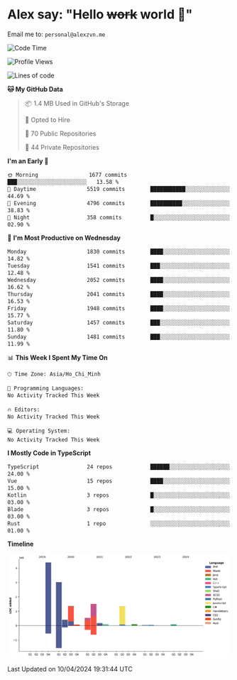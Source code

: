 # Alex say: "Hello ~~work~~ world 🐾"
Email me to: `personal@alexzvn.me`

<!--START_SECTION:waka-->
![Code Time](http://img.shields.io/badge/Code%20Time-1%2C066%20hrs%2055%20mins-blue)

![Profile Views](http://img.shields.io/badge/Profile%20Views-0-blue)

![Lines of code](https://img.shields.io/badge/From%20Hello%20World%20I%27ve%20Written-13.2%20million%20lines%20of%20code-blue)

**🐱 My GitHub Data** 

> 📦 1.4 MB Used in GitHub's Storage 
 > 
> 💼 Opted to Hire
 > 
> 📜 70 Public Repositories 
 > 
> 🔑 44 Private Repositories 
 > 
**I'm an Early 🐤** 

```text
🌞 Morning                1677 commits        ███░░░░░░░░░░░░░░░░░░░░░░   13.58 % 
🌆 Daytime                5519 commits        ███████████░░░░░░░░░░░░░░   44.69 % 
🌃 Evening                4796 commits        ██████████░░░░░░░░░░░░░░░   38.83 % 
🌙 Night                  358 commits         █░░░░░░░░░░░░░░░░░░░░░░░░   02.90 % 
```
📅 **I'm Most Productive on Wednesday** 

```text
Monday                   1830 commits        ████░░░░░░░░░░░░░░░░░░░░░   14.82 % 
Tuesday                  1541 commits        ███░░░░░░░░░░░░░░░░░░░░░░   12.48 % 
Wednesday                2052 commits        ████░░░░░░░░░░░░░░░░░░░░░   16.62 % 
Thursday                 2041 commits        ████░░░░░░░░░░░░░░░░░░░░░   16.53 % 
Friday                   1948 commits        ████░░░░░░░░░░░░░░░░░░░░░   15.77 % 
Saturday                 1457 commits        ███░░░░░░░░░░░░░░░░░░░░░░   11.80 % 
Sunday                   1481 commits        ███░░░░░░░░░░░░░░░░░░░░░░   11.99 % 
```


📊 **This Week I Spent My Time On** 

```text
🕑︎ Time Zone: Asia/Ho_Chi_Minh

💬 Programming Languages: 
No Activity Tracked This Week

🔥 Editors: 
No Activity Tracked This Week

💻 Operating System: 
No Activity Tracked This Week
```

**I Mostly Code in TypeScript** 

```text
TypeScript               24 repos            ██████░░░░░░░░░░░░░░░░░░░   24.00 % 
Vue                      15 repos            ████░░░░░░░░░░░░░░░░░░░░░   15.00 % 
Kotlin                   3 repos             █░░░░░░░░░░░░░░░░░░░░░░░░   03.00 % 
Blade                    3 repos             █░░░░░░░░░░░░░░░░░░░░░░░░   03.00 % 
Rust                     1 repo              ░░░░░░░░░░░░░░░░░░░░░░░░░   01.00 % 
```



**Timeline**

![Lines of Code chart](https://raw.githubusercontent.com/alexzvn/alexzvn/main/assets/bar_graph.png)


 Last Updated on 10/04/2024 19:31:44 UTC
<!--END_SECTION:waka-->
